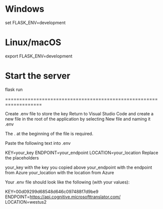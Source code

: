 # Windows
set FLASK_ENV=development

# Linux/macOS
export FLASK_ENV=development

# Start the server
flask run


===================================================================

Create .env file to store the key
Return to Visual Studio Code and create a new file in the root of the application by selecting New file and naming it .env

The . at the beginning of the file is required.

Paste the following text into .env

KEY=your_key
ENDPOINT=your_endpoint
LOCATION=your_location
Replace the placeholders

your_key with the key you copied above
your_endpoint with the endpoint from Azure
your_location with the location from Azure

Your .env file should look like the following (with your values):

KEY=00d09299d68548d646c097488f7d9be9
ENDPOINT=https://api.cognitive.microsofttranslator.com/
LOCATION=westus2